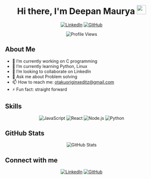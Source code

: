 <h1 align="center">Hi there, I'm Deepan Maurya <img src="https://media.giphy.com/media/hvRJCLFzcasrR4ia7z/giphy.gif" width="30px"></h1>

<p align="center">
  <a href="https://www.linkedin.com/in/dev-deepan/"><img src="https://img.shields.io/badge/LinkedIn-0077B5?style=for-the-badge&logo=linkedin&logoColor=white" alt="LinkedIn"></a>
  <a href="https://github.com/strrev-dev"><img src="https://img.shields.io/badge/GitHub-100000?style=for-the-badge&logo=github&logoColor=white" alt="GitHub"></a>
</p>

<p align="center">
  <img src="https://komarev.com/ghpvc/?username=strrev-dev&style=flat-square&color=blue" alt="Profile Views">
</p>

## About Me

- 🔭 I’m currently working on C programming
- 🌱 I’m currently learning Python, Linux
- 👯 I’m looking to collaborate on LinkedIn
- 💬 Ask me about Problem solving
- 📫 How to reach me: otakuoriginxeditz@gmail.com
- ⚡ Fun fact: straight forward

## Skills

<p align="center">
  <img src="https://img.shields.io/badge/JavaScript-323330?style=for-the-badge&logo=javascript&logoColor=F7DF1E" alt="JavaScript">
  <img src="https://img.shields.io/badge/React-20232A?style=for-the-badge&logo=react&logoColor=61DAFB" alt="React">
  <img src="https://img.shields.io/badge/Node.js-339933?style=for-the-badge&logo=nodedotjs&logoColor=white" alt="Node.js">
  <img src="https://img.shields.io/badge/Python-3776AB?style=for-the-badge&logo=python&logoColor=white" alt="Python">
</p>

## GitHub Stats

<p align="center">
  <img src="https://github-readme-stats.vercel.app/api?username=strrev-dev&show_icons=true&theme=radical" alt="GitHub Stats">
</p>

## Connect with me

<p align="center">
  <a href="www.linkedin.com/in/dev-deepan/"><img src="https://img.shields.io/badge/LinkedIn-0077B5?style=for-the-badge&logo=linkedin&logoColor=white" alt="LinkedIn"></a>
  <a href="https://github.com/strrev-dev"><img src="https://img.shields.io/badge/GitHub-100000?style=for-the-badge&logo=github&logoColor=white" alt="GitHub"></a>
</p>

